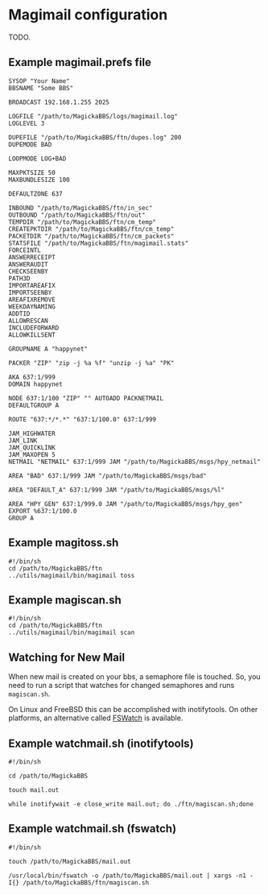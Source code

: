 # Magimail configuration

TODO.

## Example magimail.prefs file

    SYSOP "Your Name"
    BBSNAME "Some BBS"

    BROADCAST 192.168.1.255 2025

    LOGFILE "/path/to/MagickaBBS/logs/magimail.log"
    LOGLEVEL 3

    DUPEFILE "/path/to/MagickaBBS/ftn/dupes.log" 200
    DUPEMODE BAD

    LOOPMODE LOG+BAD

    MAXPKTSIZE 50
    MAXBUNDLESIZE 100

    DEFAULTZONE 637

    INBOUND "/path/to/MagickaBBS/ftn/in_sec"
    OUTBOUND "/path/to/MagickaBBS/ftn/out"
    TEMPDIR "/path/to/MagickaBBS/ftn/cm_temp"
    CREATEPKTDIR "/path/to/MagickaBBS/ftn/cm_temp"
    PACKETDIR "/path/to/MagickaBBS/ftn/cm_packets"
    STATSFILE "/path/to/MagickaBBS/ftn/magimail.stats"
    FORCEINTL
    ANSWERRECEIPT
    ANSWERAUDIT
    CHECKSEENBY
    PATH3D
    IMPORTAREAFIX
    IMPORTSEENBY
    AREAFIXREMOVE
    WEEKDAYNAMING
    ADDTID
    ALLOWRESCAN
    INCLUDEFORWARD
    ALLOWKILLSENT

    GROUPNAME A "happynet"

    PACKER "ZIP" "zip -j %a %f" "unzip -j %a" "PK"

    AKA 637:1/999
    DOMAIN happynet

    NODE 637:1/100 "ZIP" "" AUTOADD PACKNETMAIL
    DEFAULTGROUP A

    ROUTE "637:*/*.*" "637:1/100.0" 637:1/999

    JAM_HIGHWATER
    JAM_LINK
    JAM_QUICKLINK
    JAM_MAXOPEN 5
    NETMAIL "NETMAIL" 637:1/999 JAM "/path/to/MagickaBBS/msgs/hpy_netmail"

    AREA "BAD" 637:1/999 JAM "/path/to/MagickaBBS/msgs/bad"

    AREA "DEFAULT_A" 637:1/999 JAM "/path/to/MagickaBBS/msgs/%l"

    AREA "HPY_GEN" 637:1/999.0 JAM "/path/to/MagickaBBS/msgs/hpy_gen"
    EXPORT %637:1/100.0
    GROUP A

## Example magitoss.sh

    #!/bin/sh
    cd /path/to/MagickaBBS/ftn
    ../utils/magimail/bin/magimail toss

## Example magiscan.sh

    #!/bin/sh
    cd /path/to/MagickaBBS/ftn
    ../utils/magimail/bin/magimail scan

## Watching for New Mail

When new mail is created on your bbs, a semaphore file is touched. So, you need to run a script that watches for changed semaphores and runs `magiscan.sh`.

On Linux and FreeBSD this can be accomplished with inotifytools. On other platforms, an alternative called [FSWatch](https://github.com/emcrisostomo/fswatch) is available.

## Example watchmail.sh (inotifytools)

    #!/bin/sh
    
    cd /path/to/MagickaBBS

    touch mail.out

    while inotifywait -e close_write mail.out; do ./ftn/magiscan.sh;done

## Example watchmail.sh (fswatch)

    #!/bin/sh

    touch /path/to/MagickaBBS/mail.out
    
    /usr/local/bin/fswatch -o /path/to/MagickaBBS/mail.out | xargs -n1 -I{} /path/to/MagickaBBS/ftn/magiscan.sh
